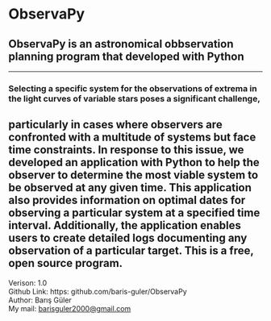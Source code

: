 # ObservaPy
## ObservaPy is an astronomical obbservation planning program that developed with Python
---------------------------------------------------------------------------------------------------------------------------------------------
### Selecting a specific system for the observations of extrema in the light curves of variable stars poses a significant challenge, 
particularly in cases where observers are confronted with a multitude of systems but face time constraints. In response to this issue, 
we developed an application with Python to help the observer to determine the most viable system to be observed at any given time. 
This application also provides information on optimal dates for observing a particular system at a specified time interval. Additionally, 
the application enables users to create detailed logs documenting any observation of a particular target.
This is a free, open source program.
---------------------------------------------------------------------------------------------------------------------------------------------
Verison: 1.0 <br>
Github Link: https: github.com/baris-guler/ObservaPy <br>
Author: Barış Güler <br>
My mail: barisguler2000@gmail.com <br>
